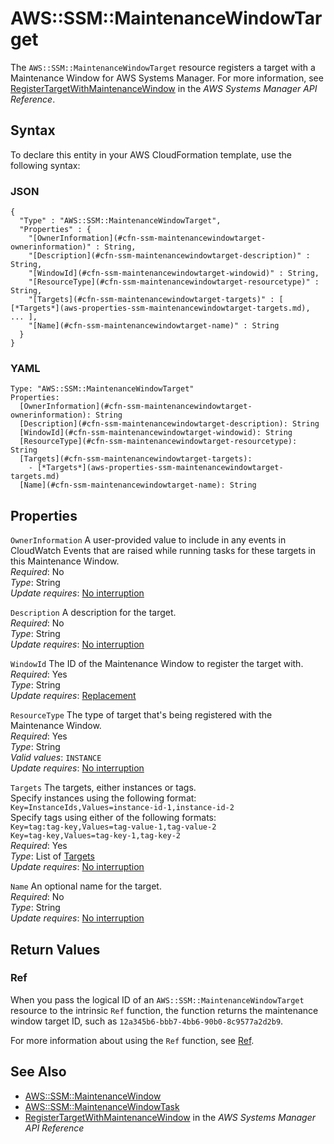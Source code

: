 # AWS::SSM::MaintenanceWindowTarget<a name="aws-resource-ssm-maintenancewindowtarget"></a>

The `AWS::SSM::MaintenanceWindowTarget` resource registers a target with a Maintenance Window for AWS Systems Manager\. For more information, see [ RegisterTargetWithMaintenanceWindow](https://docs.aws.amazon.com/systems-manager/latest/APIReference/API_RegisterTargetWithMaintenanceWindow.html) in the *AWS Systems Manager API Reference*\.

## Syntax<a name="aws-resource-ssm-maintenancewindowtarget-syntax"></a>

To declare this entity in your AWS CloudFormation template, use the following syntax:

### JSON<a name="aws-resource-ssm-maintenancewindowtarget-syntax.json"></a>

```
{
  "Type" : "AWS::SSM::MaintenanceWindowTarget",
  "Properties" : {
    "[OwnerInformation](#cfn-ssm-maintenancewindowtarget-ownerinformation)" : String,
    "[Description](#cfn-ssm-maintenancewindowtarget-description)" : String,
    "[WindowId](#cfn-ssm-maintenancewindowtarget-windowid)" : String,
    "[ResourceType](#cfn-ssm-maintenancewindowtarget-resourcetype)" : String,
    "[Targets](#cfn-ssm-maintenancewindowtarget-targets)" : [ [*Targets*](aws-properties-ssm-maintenancewindowtarget-targets.md), ... ],
    "[Name](#cfn-ssm-maintenancewindowtarget-name)" : String
  }
}
```

### YAML<a name="aws-resource-ssm-maintenancewindowtarget-syntax.yaml"></a>

```
Type: "AWS::SSM::MaintenanceWindowTarget"
Properties:
  [OwnerInformation](#cfn-ssm-maintenancewindowtarget-ownerinformation): String
  [Description](#cfn-ssm-maintenancewindowtarget-description): String
  [WindowId](#cfn-ssm-maintenancewindowtarget-windowid): String
  [ResourceType](#cfn-ssm-maintenancewindowtarget-resourcetype): String
  [Targets](#cfn-ssm-maintenancewindowtarget-targets): 
    - [*Targets*](aws-properties-ssm-maintenancewindowtarget-targets.md)
  [Name](#cfn-ssm-maintenancewindowtarget-name): String
```

## Properties<a name="aws-resource-ssm-maintenancewindowtarget-properties"></a>

`OwnerInformation`  <a name="cfn-ssm-maintenancewindowtarget-ownerinformation"></a>
A user\-provided value to include in any events in CloudWatch Events that are raised while running tasks for these targets in this Maintenance Window\.  
 *Required*: No  
 *Type*: String  
 *Update requires*: [No interruption](using-cfn-updating-stacks-update-behaviors.md#update-no-interrupt) 

`Description`  <a name="cfn-ssm-maintenancewindowtarget-description"></a>
A description for the target\.  
 *Required*: No  
 *Type*: String  
 *Update requires*: [No interruption](using-cfn-updating-stacks-update-behaviors.md#update-no-interrupt) 

`WindowId`  <a name="cfn-ssm-maintenancewindowtarget-windowid"></a>
The ID of the Maintenance Window to register the target with\.   
 *Required*: Yes  
 *Type*: String  
 *Update requires*: [Replacement](using-cfn-updating-stacks-update-behaviors.md#update-replacement) 

`ResourceType`  <a name="cfn-ssm-maintenancewindowtarget-resourcetype"></a>
The type of target that's being registered with the Maintenance Window\.  
 *Required*: Yes  
 *Type*: String  
*Valid values*: `INSTANCE`  
 *Update requires*: [No interruption](using-cfn-updating-stacks-update-behaviors.md#update-no-interrupt) 

`Targets`  <a name="cfn-ssm-maintenancewindowtarget-targets"></a>
The targets, either instances or tags\.  
Specify instances using the following format:  
 `Key=InstanceIds,Values=instance-id-1,instance-id-2`  
Specify tags using either of the following formats:  
 `Key=tag:tag-key,Values=tag-value-1,tag-value-2`  
`Key=tag-key,Values=tag-key-1,tag-key-2`  
 *Required*: Yes  
 *Type*: List of [Targets](aws-properties-ssm-maintenancewindowtarget-targets.md)  
 *Update requires*: [No interruption](using-cfn-updating-stacks-update-behaviors.md#update-no-interrupt) 

`Name`  <a name="cfn-ssm-maintenancewindowtarget-name"></a>
An optional name for the target\.  
 *Required*: No  
 *Type*: String  
 *Update requires*: [No interruption](using-cfn-updating-stacks-update-behaviors.md#update-no-interrupt) 

## Return Values<a name="aws-resource-ssm-maintenancewindowtarget-returnvalues"></a>

### Ref<a name="w4ab1c21c10d207c22b9b3"></a>

When you pass the logical ID of an `AWS::SSM::MaintenanceWindowTarget` resource to the intrinsic `Ref` function, the function returns the maintenance window target ID, such as `12a345b6-bbb7-4bb6-90b0-8c9577a2d2b9`\. 

For more information about using the `Ref` function, see [Ref](intrinsic-function-reference-ref.md)\. 

## See Also<a name="aws-resource-ssm-maintenancewindowtarget-seealso"></a>
+ [AWS::SSM::MaintenanceWindow](aws-resource-ssm-maintenancewindow.md)
+ [AWS::SSM::MaintenanceWindowTask](aws-resource-ssm-maintenancewindowtask.md)
+ [ RegisterTargetWithMaintenanceWindow](https://docs.aws.amazon.com/systems-manager/latest/APIReference/API_RegisterTargetWithMaintenanceWindow.html) in the *AWS Systems Manager API Reference*